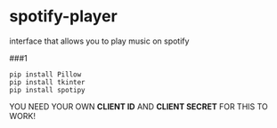 # spotify-player
interface that allows you to play music on spotify

###1
```
pip install Pillow
pip install tkinter
pip install spotipy
```

YOU NEED YOUR OWN **CLIENT ID** AND **CLIENT SECRET** FOR THIS TO WORK!
